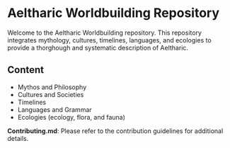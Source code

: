 # Aeltharic Worldbuilding Repository

Welcome to the Aeltharic Worldbuilding repository. This repository integrates mythology, cultures, timelines, languages, and ecologies to provide a thorghough and systematic description of Aeltharic.

## Content

- Mythos and Philosophy
- Cultures and Societies
- Timelines
- Languages and Grammar
- Ecologies (ecology, flora, and fauna)

__Contributing.md__: Please refer to the contribution guidelines for additional details.